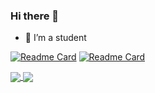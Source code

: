 ### Hi there 👋

- 🌱 I’m a student

[![Readme Card](https://github-readme-stats.vercel.app/api/pin/?username=TraGiang1002&repo=JS)](https://github.com/TraGiang1002/JS)
[![Readme Card](https://github-readme-stats.vercel.app/api/pin/?username=TraGiang1002&repo=nodejs_blog)](https://github.com/TraGiang1002/nodejs_blog)
<a href="https://github.com/uvipen/QuickDraw/">
  <!-- Change the `github-readme-stats.anuraghazra1.vercel.app` to `github-readme-stats.vercel.app`  -->
  <img align="center" src="https://github-readme-stats.anuraghazra1.vercel.app/api/pin/?username=TraGiang1002&repo=JS&theme=radical" />
</a>    
<a href="https://github.com/uvipen/ASCII-generator/">
  <!-- Change the `github-readme-stats.anuraghazra1.vercel.app` to `github-readme-stats.vercel.app`  -->
  <img align="center" src="https://github-readme-stats.anuraghazra1.vercel.app/api/pin/?username=TraGiang1002&repo=nodejs_blog&theme=merko" />
</a>
